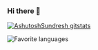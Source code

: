 ### Hi there 👋

[![AshutoshSundresh gitstats](https://github-readme-stats.vercel.app/api?username=AshutoshSundresh&layout=compact&theme=calm)](https://github.com/AshutoshSundresh)


![Favorite languages](https://github-readme-stats.vercel.app/api/top-langs/?username=AshutoshSundresh&layout=large&theme=calm)
